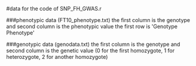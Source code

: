 #data for the code of SNP_FH_GWAS.r

###phenotypic data (FT10_phenotype.txt)
the first column is the genotype and second column is the phenotypic value the first row is 'Genotype Phenotype'

###genotypic data (genodata.txt)
the first column is the genotype and second column is the genetic value (0 for the first homozygote, 1 for heterozygote, 2 for another homozygote)
